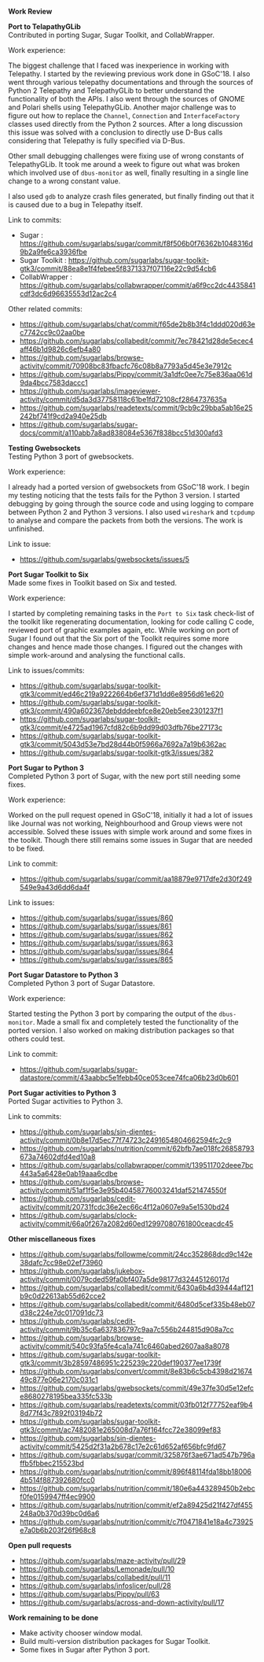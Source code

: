 **Work Review**<br>

**Port to TelapathyGLib**<br>
 Contributed in porting Sugar, Sugar Toolkit, and CollabWrapper.<br>

Work experience:

 The biggest challenge that I faced was inexperience in working with Telepathy. I started by the reviewing previous work done
 in GSoC'18. I also went through various telepathy documentations and through the sources of Python 2 Telepathy and TelepathyGLib to
 better understand the functionality of both the APIs. I also went through the sources of GNOME and Polari shells using TelepathyGLib.
 Another major challenge was to figure out how to replace the `Channel`, `Connection` and `InterfaceFactory` classes used directly from
 the Python 2 sources. After a long discussion this issue was solved with a conclusion to directly use D-Bus calls
 considering that Telepathy is fully specified via D-Bus.

 Other small debugging challenges were fixing use of wrong constants of TelepathyGLib. It took me around a week to figure out
 what was broken which involved use of `dbus-monitor` as well, finally resulting in a single line change to a wrong constant value.

 I also used `gdb` to analyze crash files generated, but finally finding out that it is caused due to a bug in Telepathy itself.

Link to commits:<br>
 - Sugar : https://github.com/sugarlabs/sugar/commit/f8f506b0f76362b1048316d9b2a9fe6ca3936fbe<br>
 - Sugar Toolkit : https://github.com/sugarlabs/sugar-toolkit-gtk3/commit/88ea8e1f4febee5f8371337f07116e22c9d54cb6<br>
 - CollabWrapper : https://github.com/sugarlabs/collabwrapper/commit/a6f9cc2dc4435841cdf3dc6d96635553d12ac2c4<br>

 Other related commits:<br>
 - https://github.com/sugarlabs/chat/commit/f65de2b8b3f4c1ddd020d63ec7742cc9c02aa0be<br>
 - https://github.com/sugarlabs/collabedit/commit/7ec78421d28de5ecec4aff46b1d9826c6efb4a80<br>
 - https://github.com/sugarlabs/browse-activity/commit/70908bc83fbacfc76c08b8a7793a5d45e3e7912c<br>
 - https://github.com/sugarlabs/Pippy/commit/3a1dfc0ee7c75e836aa061d9da4bcc7583daccc1<br>
 - https://github.com/sugarlabs/imageviewer-activity/commit/d5da3d37758118c61be1fd72108cf2864737635a<br>
 - https://github.com/sugarlabs/readetexts/commit/9cb9c29bba5ab16e25242bf741f9cd2a940e25db<br>
 - https://github.com/sugarlabs/sugar-docs/commit/a110abb7a8ad838084e5367f838bcc51d300afd3<br>

**Testing Gwebsockets**<br>
 Testing Python 3 port of gwebsockets.<br>

Work experience:

I already had a ported version of gwebsockets from GSoC'18 work. I begin my testing noticing that the tests fails for the Python 3 version.
I started debugging by going through the source code and using logging to compare between Python 2 and Python 3 versions. I also used `wireshark`
and `tcpdump` to analyse and compare the packets from both the versions.  The work is unfinished.

Link to issue:<br>
 - https://github.com/sugarlabs/gwebsockets/issues/5<br>

**Port Sugar Toolkit to Six**<br>
   Made some fixes in Toolkit based on Six and tested.

Work experience:

I started by completing remaining tasks in the `Port to Six` task check-list of the toolkit like regenerating documentation, looking for code
calling C code, reviewed port of graphic examples again, etc. While working on port of Sugar I found out that the Six port of
the Toolkit requires some more changes and hence made those changes. I figured out the changes with simple work-around and
analysing the functional calls.

Link to issues/commits:<br>
 - https://github.com/sugarlabs/sugar-toolkit-gtk3/commit/ed46c219a9222664b6ef371d1dd6e8956d61e620<br>
 - https://github.com/sugarlabs/sugar-toolkit-gtk3/commit/490a602367debdddeebfce8e20eb5ee2301237f1<br>
 - https://github.com/sugarlabs/sugar-toolkit-gtk3/commit/e4725ad1967cfd82c6b9dd99d03dfb76be27173c<br>
 - https://github.com/sugarlabs/sugar-toolkit-gtk3/commit/5043d53e7bd28d44b0f5966a7692a7a19b6362ac<br>
 - https://github.com/sugarlabs/sugar-toolkit-gtk3/issues/382<br>

**Port Sugar to Python 3**<br>
   Completed Python 3 port of Sugar, with the new port still needing some fixes.<br>

Work experience:

Worked on the pull request opened in GSoC'18, initially it had a lot of issues like Journal was not working, Neighbourhood and
Group views were not accessible. Solved these issues with simple work around and some fixes in the toolkit. Though there still remains some
issues in Sugar that are needed to be fixed.

Link to commit:<br>
 - https://github.com/sugarlabs/sugar/commit/aa18879e9717dfe2d30f249549e9a43d6dd6da4f<br>

Link to issues:<br>
 - https://github.com/sugarlabs/sugar/issues/860
 - https://github.com/sugarlabs/sugar/issues/861
 - https://github.com/sugarlabs/sugar/issues/862
 - https://github.com/sugarlabs/sugar/issues/863
 - https://github.com/sugarlabs/sugar/issues/864
 - https://github.com/sugarlabs/sugar/issues/865

**Port Sugar Datastore to Python 3**<br>
   Completed Python 3 port of Sugar Datastore.<br>

Work experience:

Started testing the Python 3 port by comparing the output of the `dbus-monitor`. Made a small fix and completely tested the functionality of
the ported version. I also worked on making distribution packages so that others could test.

Link to commit:<br>
 - https://github.com/sugarlabs/sugar-datastore/commit/43aabbc5e1febb40ce053cee74fca06b23d0b601<br>

**Port Sugar activities to Python 3**<br>
   Ported Sugar activities to Python 3.<br>

Link to commits:<br>
 - https://github.com/sugarlabs/sin-dientes-activity/commit/0b8e17d5ec77f74723c2491654804662594fc2c9<br>
 - https://github.com/sugarlabs/nutrition/commit/62bfb7ae018fc26858793673a74602dfd4ed10a8<br>
 - https://github.com/sugarlabs/collabwrapper/commit/139511702deee7bc443a5a6428e0ab19aaa6cdbe<br>
 - https://github.com/sugarlabs/browse-activity/commit/51af1f5e3e95b40458776003241daf521474550f<br>
 - https://github.com/sugarlabs/cedit-activity/commit/20731fcdc36e2ec66c4f12a0607e9a5e1530bd24<br>
 - https://github.com/sugarlabs/clock-activity/commit/66a0f267a2082d60ed12997080761800ceacdc45<br>

**Other miscellaneous fixes**<br>
 - https://github.com/sugarlabs/followme/commit/24cc352868dcd9c142e38dafc7cc98e02ef73960<br>
 - https://github.com/sugarlabs/jukebox-activity/commit/0079cded59fa0bf407a5de98177d32445126017d<br>
 - https://github.com/sugarlabs/collabedit/commit/6430a6b4d39444af121b9c0d22613ab55d62cce2<br>
 - https://github.com/sugarlabs/collabedit/commit/6480d5cef335b48eb07d38c224e7dc017091dc73<br>
 - https://github.com/sugarlabs/cedit-activity/commit/9b35c6a637836797c9aa7c556b244815d908a7cc<br>
 - https://github.com/sugarlabs/browse-activity/commit/540c93fa5fe4ca1a741c6460abed2607aa8a8078<br>
 - https://github.com/sugarlabs/sugar-toolkit-gtk3/commit/3b28597486951c225239c220def190377ee1739f<br>
 - https://github.com/sugarlabs/convert/commit/8e83b6c5cb4398d2167449c877e06e2170c031c1<br>
 - https://github.com/sugarlabs/gwebsockets/commit/49e37fe30d5e12efce8680278195bea335fc533b<br>
 - https://github.com/sugarlabs/readetexts/commit/03fb012f77752eaf9b48d77f43c7892f03194b72<br>
 - https://github.com/sugarlabs/sugar-toolkit-gtk3/commit/ac7482081e265008d7a76f164fcc72e38099ef83<br>
 - https://github.com/sugarlabs/sin-dientes-activity/commit/5425d2f31a2b678c17e2c61d652af656bfc9fd67<br>
 - https://github.com/sugarlabs/sugar/commit/325876f3ae671ad547b796affb5fbbec215523bd<br>
 - https://github.com/sugarlabs/nutrition/commit/896f48114fda18bb180064b514f887392680fcc0<br>
 - https://github.com/sugarlabs/nutrition/commit/180e6a443289450b2ebcf0fe0159947ff4ec9900<br>
 - https://github.com/sugarlabs/nutrition/commit/ef2a89425d21f427df455248a0b370d39bc0d6a6<br>
 - https://github.com/sugarlabs/nutrition/commit/c7f0471841e18a4c73925e7a0b6b203f26f968c8<br>

**Open pull requests**<br>
 - https://github.com/sugarlabs/maze-activity/pull/29<br>
 - https://github.com/sugarlabs/Lemonade/pull/10<br>
 - https://github.com/sugarlabs/collabedit/pull/11<br>
 - https://github.com/sugarlabs/infoslicer/pull/28<br>
 - https://github.com/sugarlabs/Pippy/pull/63<br>
 - https://github.com/sugarlabs/across-and-down-activity/pull/17<br>

**Work remaining to be done**<br>

 - Make activity chooser window modal.
 - Build multi-version distribution packages for Sugar Toolkit.
 - Some fixes in Sugar after Python 3 port.
